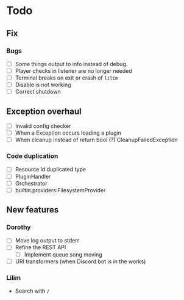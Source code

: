 # Todo

## Fix
### Bugs
 - [ ] Some things output to info instead of debug.
 - [ ] Player checks in listener are no longer needed
 - [ ] Terminal breaks on exit or crash of `lilim`
 - [ ] Disable is not working
 - [ ] Correct shutdown

## Exception overhaul
 - [ ] Invalid config checker
 - [ ] When a Exception occurs loading a plugin
 - [ ] When cleanup instead of return bool (?) CleanupFailedException

### Code duplication
 - [ ] Resource id duplicated type
 - [ ] PluginHandler
 - [ ] Orchestrator
 - [ ] builtin.providers:FilesystemProvider

## New features
### Dorothy
- [ ] Move log output to stderr
- [ ] Refine the REST API
  - [ ] Implement queue song moving
 - [ ] URI transformers (when Discord bot is in the works)

### Lilim
- Search with `/`
